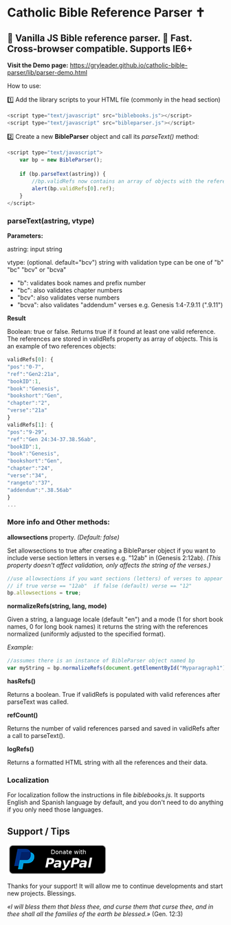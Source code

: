 #  Catholic Bible Reference Parser ✝️

## 💖 Vanilla JS Bible reference parser. 📜 Fast. Cross-browser compatible. Supports IE6+

**Visit the Demo page:** https://gryleader.github.io/catholic-bible-parser/lib/parser-demo.html

How to use:

1️⃣  Add the library scripts to your HTML file (commonly in the head section)

```javascript
<script type="text/javascript" src="biblebooks.js"></script>
<script type="text/javascript" src="bibleparser.js"></script>
```

2️⃣ Create a new **BibleParser** object and call its *parseText()* method:

```javascript
<script type="text/javascript">
	var bp = new BibleParser();		
	
	if (bp.parseText(astring)) {
		//bp.validRefs now contains an array of objects with the references found in astring		
		alert(bp.validRefs[0].ref);
	}	
</script>
```

### parseText(astring, vtype)

**Parameters:**

astring: input string

vtype: (optional. default="bcv") string with validation type can be one of "b" "bc" "bcv" or "bcva"

- "b": validates book names and prefix number      
- "bc": also validates chapter numbers
- "bcv": also validates verse numbers
- "bcva": also validates "addendum" verses e.g. Genesis 1:4-7.9.11 (".9.11")
      
**Result** 

Boolean: true or false. Returns true if it found at least one valid reference.
The references are stored in validRefs property as array of objects. This is an example of two references objects:

```javascript
validRefs[0]: {
"pos":"0-7",
"ref":"Gen2:21a",
"bookID":1,
"book":"Genesis",
"bookshort":"Gen",
"chapter":"2",
"verse":"21a"
}
validRefs[1]: {
"pos":"9-29",
"ref":"Gen 24:34-37.38.56ab",
"bookID":1,
"book":"Genesis",
"bookshort":"Gen",
"chapter":"24",
"verse":"34",
"rangeto":"37",
"addendum":".38.56ab"
}
...
```

### More info and Other methods:

**allowsections** property. *(Default: false)*

Set allowsections to true after creating a BibleParser object if you want to include verse section letters in verses e.g. "12ab" in (Genesis 2:12ab). *(This property doesn't affect validation, only affects the string of the verses.)*

```javascript
//use allowsections if you want sections (letters) of verses to appear on verses strings (e.g. Genesis 2:12ab)   
// if true verse == "12ab"	if false (default) verse == "12"
bp.allowsections = true;
```

**normalizeRefs(string, lang, mode)**

Given a string, a language locale (default "en") and a mode (1 for short book names, 0 for long book names) it returns the string with the references normalized (uniformly adjusted to the specified format).

*Example:*

```javascript
//assumes there is an instance of BibleParser object named bp
var myString = bp.normalizeRefs(document.getElementById("Myparagraph1").innerHTML, "en", 1);
```

**hasRefs()**

Returns a boolean. True if validRefs is populated with valid references after parseText was called. 

**refCount()**

Returns the number of valid references parsed and saved in validRefs after a call to parseText().

**logRefs()**

Returns a formatted HTML string with all the references and their data.

### Localization

For localization follow the instructions in file *biblebooks.js*.
It supports English and Spanish language by default, and you don't need to do anything if you only need those languages.

## Support / Tips

[![paypal](https://github.com/gryLeader/gryleader.github.io/blob/Main/imgs/paypalme.png)](https://paypal.me/EzequielMayan)

Thanks for your support! It will allow me to continue developments and start new projects. Blessings.

*«I will bless them that bless thee, and curse them that curse thee, and in thee shall all the families of the earth be blessed.»* (Gen. 12:3)
